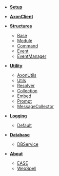 <!--_navbar.md -->

* **[Setup](Setup.md)**

* **[AxonClient](AxonClient.md)**

* **[Structures](Structures/index.md)**
  * [Base](Structures/Base.md)
  * [Module](Structures/Module.md)
  * [Command](Structures/Command.md)
  * [Event](Structures/Event.md)
  * [EventManager](Structures/EventManager.md)
  
* **[Utility](Utility/index.md)**
  * [AxonUtils](Utility/AxonUtils.md)
  * [Utils](Utility/Utils.md)
  * [Resolver](Utility/Resolver.md)
  * [Collection](Utility/Collection.md)
  * [Embed](Utility/Embed.md)
  * [Prompt](Utility/Prompt.md)
  * [MessageCollector](Utility/MessageCollector.md)

* **[Logging](Loggers/index.md)**
  * [Default](Loggers/DefLogger.md)

* **[Database](Database/index.md)**
  * [DBService](Database/DBService.md)

* **[About](About.md)**
  * [EASE](https://github.com/AxonTeam/Ease)
  * [WebSpell](https://github.com/Khaazz/webSPELL)
